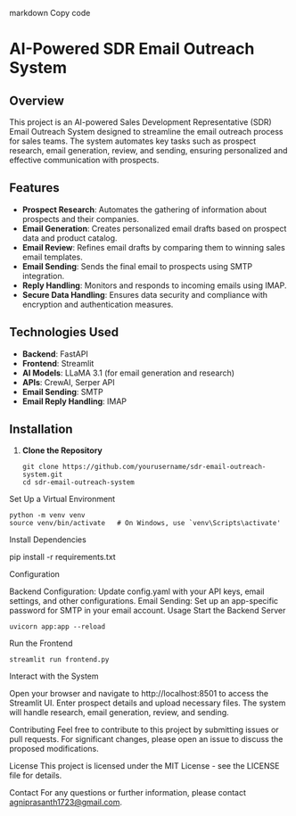 markdown
Copy code
# AI-Powered SDR Email Outreach System

## Overview

This project is an AI-powered Sales Development Representative (SDR) Email Outreach System designed to streamline the email outreach process for sales teams. The system automates key tasks such as prospect research, email generation, review, and sending, ensuring personalized and effective communication with prospects.

## Features

- **Prospect Research**: Automates the gathering of information about prospects and their companies.
- **Email Generation**: Creates personalized email drafts based on prospect data and product catalog.
- **Email Review**: Refines email drafts by comparing them to winning sales email templates.
- **Email Sending**: Sends the final email to prospects using SMTP integration.
- **Reply Handling**: Monitors and responds to incoming emails using IMAP.
- **Secure Data Handling**: Ensures data security and compliance with encryption and authentication measures.

## Technologies Used

- **Backend**: FastAPI
- **Frontend**: Streamlit
- **AI Models**: LLaMA 3.1 (for email generation and research)
- **APIs**: CrewAI, Serper API
- **Email Sending**: SMTP
- **Email Reply Handling**: IMAP

## Installation

1. **Clone the Repository**

   ```
   git clone https://github.com/yourusername/sdr-email-outreach-system.git
   cd sdr-email-outreach-system
   ```
   
Set Up a Virtual Environment

```
python -m venv venv
source venv/bin/activate   # On Windows, use `venv\Scripts\activate'
```

Install Dependencies

pip install -r requirements.txt

Configuration

Backend Configuration: Update config.yaml with your API keys, email settings, and other configurations.
Email Sending: Set up an app-specific password for SMTP in your email account.
Usage
Start the Backend Server

```
uvicorn app:app --reload
```

Run the Frontend
```
streamlit run frontend.py
```

Interact with the System

Open your browser and navigate to http://localhost:8501 to access the Streamlit UI.
Enter prospect details and upload necessary files.
The system will handle research, email generation, review, and sending.

Contributing
Feel free to contribute to this project by submitting issues or pull requests. For significant changes, please open an issue to discuss the proposed modifications.

License
This project is licensed under the MIT License - see the LICENSE file for details.

Contact
For any questions or further information, please contact agniprasanth1723@gmail.com.



